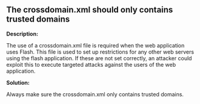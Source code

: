 
The crossdomain.xml should only contains trusted domains 
-------

**Description:**

The use of a crossdomain.xml file is required when the web application uses Flash. This file is used to set up restrictions for any other web servers using the flash application. If these are not set correctly, an attacker could exploit this to execute targeted attacks against the users
of the web application.
  

**Solution:**

Always make sure the crossdomain.xml only contains trusted domains.

	